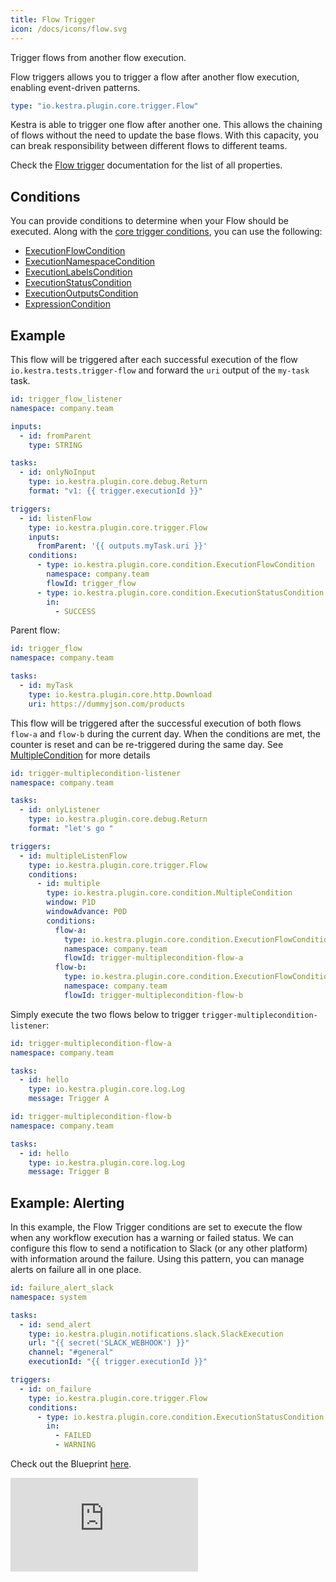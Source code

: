 ```yaml
---
title: Flow Trigger
icon: /docs/icons/flow.svg
---
```


Trigger flows from another flow execution.

Flow triggers allows you to trigger a flow after another flow execution, enabling event-driven patterns.

```yaml
type: "io.kestra.plugin.core.trigger.Flow"
```

Kestra is able to trigger one flow after another one. This allows the chaining of flows without the need to update the base flows. With this capacity, you can break responsibility between different flows to different teams.

Check the [Flow trigger](/plugins/core/triggers/io.kestra.plugin.core.trigger.Flow) documentation for the list of all properties.

## Conditions

You can provide conditions to determine when your Flow should be executed. Along with the [core trigger conditions](./index.md#conditions), you can use the following:

- [ExecutionFlowCondition](/plugins/core/conditions/io.kestra.plugin.core.condition.ExecutionFlowCondition)
- [ExecutionNamespaceCondition](/plugins/core/conditions/io.kestra.plugin.core.condition.ExecutionNamespaceCondition)
- [ExecutionLabelsCondition](/plugins/core/conditions/io.kestra.plugin.core.condition.executionlabelscondition)
- [ExecutionStatusCondition](/plugins/core/conditions/io.kestra.plugin.core.condition.ExecutionStatusCondition)
- [ExecutionOutputsCondition](/plugins/core/conditions/io.kestra.plugin.core.condition.executionoutputscondition)
- [ExpressionCondition](/plugins/core/conditions/io.kestra.plugin.core.condition.ExpressionCondition)

## Example

This flow will be triggered after each successful execution of the flow `io.kestra.tests.trigger-flow` and forward the `uri` output of the `my-task` task.
```yaml
id: trigger_flow_listener
namespace: company.team

inputs:
  - id: fromParent
    type: STRING

tasks:
  - id: onlyNoInput
    type: io.kestra.plugin.core.debug.Return
    format: "v1: {{ trigger.executionId }}"

triggers:
  - id: listenFlow
    type: io.kestra.plugin.core.trigger.Flow
    inputs:
      fromParent: '{{ outputs.myTask.uri }}'
    conditions:
      - type: io.kestra.plugin.core.condition.ExecutionFlowCondition
        namespace: company.team
        flowId: trigger_flow
      - type: io.kestra.plugin.core.condition.ExecutionStatusCondition
        in:
          - SUCCESS
```
Parent flow:
```yaml
id: trigger_flow
namespace: company.team

tasks:
  - id: myTask
    type: io.kestra.plugin.core.http.Download
    uri: https://dummyjson.com/products
```



This flow will be triggered after the successful execution of both flows `flow-a` and `flow-b` during the current day. When the conditions are met, the counter is reset and can be re-triggered during the same day. See [MultipleCondition](/plugins/core/conditions/io.kestra.plugin.core.condition.MultipleCondition) for more details

```yaml
id: trigger-multiplecondition-listener
namespace: company.team

tasks:
  - id: onlyListener
    type: io.kestra.plugin.core.debug.Return
    format: "let's go "

triggers:
  - id: multipleListenFlow
    type: io.kestra.plugin.core.trigger.Flow
    conditions:
      - id: multiple
        type: io.kestra.plugin.core.condition.MultipleCondition
        window: P1D
        windowAdvance: P0D
        conditions:
          flow-a:
            type: io.kestra.plugin.core.condition.ExecutionFlowCondition
            namespace: company.team
            flowId: trigger-multiplecondition-flow-a
          flow-b:
            type: io.kestra.plugin.core.condition.ExecutionFlowCondition
            namespace: company.team
            flowId: trigger-multiplecondition-flow-b
```

Simply execute the two flows below to trigger `trigger-multiplecondition-listener`:
```yaml
id: trigger-multiplecondition-flow-a
namespace: company.team

tasks:
  - id: hello
    type: io.kestra.plugin.core.log.Log
    message: Trigger A
```

```yaml
id: trigger-multiplecondition-flow-b
namespace: company.team

tasks:
  - id: hello
    type: io.kestra.plugin.core.log.Log
    message: Trigger B
```

## Example: Alerting

In this example, the Flow Trigger conditions are set to execute the flow when any workflow execution has a warning or failed status. We can configure this flow to send a notification to Slack (or any other platform) with information around the failure. Using this pattern, you can manage alerts on failure all in one place.

```yaml
id: failure_alert_slack
namespace: system

tasks:
  - id: send_alert
    type: io.kestra.plugin.notifications.slack.SlackExecution
    url: "{{ secret('SLACK_WEBHOOK') }}"
    channel: "#general"
    executionId: "{{ trigger.executionId }}"

triggers:
  - id: on_failure
    type: io.kestra.plugin.core.trigger.Flow
    conditions:
      - type: io.kestra.plugin.core.condition.ExecutionStatusCondition
        in:
          - FAILED
          - WARNING
```

Check out the Blueprint [here](/blueprints/system/250-system-flow-set-up-alerts-for-failed-workflow-executions-using-slack).

<div class="video-container">
  <iframe src="https://www.youtube.com/embed/qwZUdtsngvQ?si=ss7AVZik8FeojdHk" title="YouTube video player" frameborder="0" allow="accelerometer; autoplay; clipboard-write; encrypted-media; gyroscope; picture-in-picture; web-share" referrerpolicy="strict-origin-when-cross-origin" allowfullscreen></iframe>
</div>
